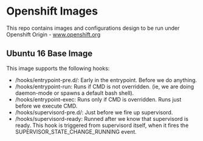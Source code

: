 # Openshift Images

This repo contains images and configurations design to be run under Openshift Origin - www.openshift.org

## Ubuntu 16 Base Image


This image supports the following hooks:

* /hooks/entrypoint-pre.d/: Early in the entrypoint. Before we do anything.
* /hooks/entrypoint-run: Runs if CMD is not overridden. (ie, we are doing daemon-mode or spawns a default bash shell).
* /hooks/entrypoint-exec: Runs only if CMD is overridden. Runs just before we execute CMD.
* /hooks/supervisord-pre.d/: Just before we fire up supervisord.
* /hooks/supervisord-ready: Runned after we know that supervisord is ready. This hook is triggered from supervisord itself, when it fires the SUPERVISOR_STATE_CHANGE_RUNNING event.




